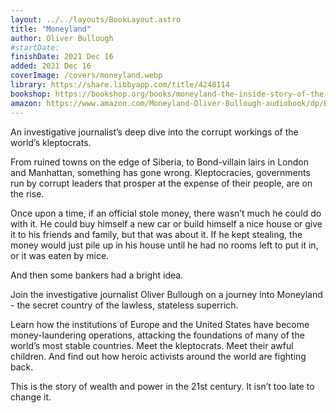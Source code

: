 ```yaml
---
layout: ../../layouts/BookLayout.astro
title: "Moneyland"
author: Oliver Bullough
#startDate:
finishDate: 2021 Dec 16
added: 2021 Dec 16
coverImage: /covers/moneyland.webp
library: https://share.libbyapp.com/title/4248114
bookshop: https://bookshop.org/books/moneyland-the-inside-story-of-the-crooks-and-kleptocrats-who-rule-the-world/9781250621467
amazon: https://www.amazon.com/Moneyland-Oliver-Bullough-audiobook/dp/B07PH2C912/
---
```


An investigative journalist’s deep dive into the corrupt workings of the world’s kleptocrats.

From ruined towns on the edge of Siberia, to Bond-villain lairs in London and Manhattan, something has gone wrong. Kleptocracies, governments run by corrupt leaders that prosper at the expense of their people, are on the rise.

Once upon a time, if an official stole money, there wasn’t much he could do with it. He could buy himself a new car or build himself a nice house or give it to his friends and family, but that was about it. If he kept stealing, the money would just pile up in his house until he had no rooms left to put it in, or it was eaten by mice.

And then some bankers had a bright idea.

Join the investigative journalist Oliver Bullough on a journey into Moneyland - the secret country of the lawless, stateless superrich.

Learn how the institutions of Europe and the United States have become money-laundering operations, attacking the foundations of many of the world’s most stable countries. Meet the kleptocrats. Meet their awful children. And find out how heroic activists around the world are fighting back.

This is the story of wealth and power in the 21st century. It isn’t too late to change it.  
